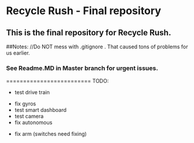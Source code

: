 # Recycle Rush - Final repository

## This is the final repository for Recycle Rush.

##Notes:
//Do NOT mess with .gitignore . That caused tons of problems for us earlier.

### See Readme.MD in Master branch for urgent issues.


=========================
TODO:
* test drive train
- fix gyros
- test smart dashboard
- test camera
- fix autonomous
* fix arm (switches need fixing)

